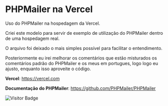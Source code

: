 # PHPMailer na Vercel

Uso do PHPMailer na hospedagem da Vercel.

Criei este modelo para servir de exemplo de utilização do PHPMailer dentro de uma hospedagem real.

O arquivo foi deixado o mais simples possível para facilitar o entendimento.

Posteriormente eu irei melhorar os comentários que estão misturados os comentários padrão do PHPMailer e os meus em portugues, logo logo eu ajusto, enquanto isso aproveite o código.

**Vercel**: https://vercel.com

**Documentação do PHPMailer**: https://github.com/PHPMailer/PHPMailer

![Visitor Badge](https://visitor-badge.laobi.icu/badge?page_id=leonardo-ferreira-costa)


